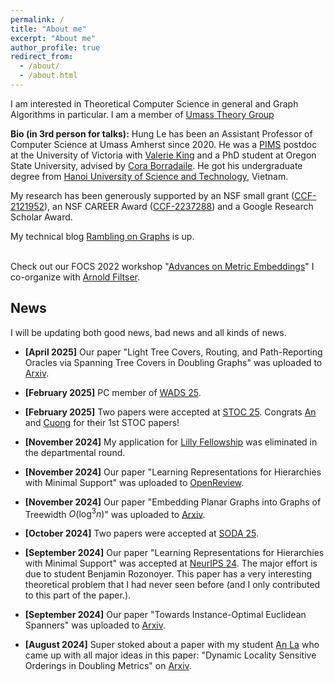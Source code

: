 ```yaml
---
permalink: /
title: "About me"
excerpt: "About me"
author_profile: true
redirect_from: 
  - /about/
  - /about.html
---
```


I am interested in Theoretical Computer Science in general and Graph Algorithms in particular. I am a member of  [Umass Theory Group](https://www.cics.umass.edu/research/area/theoretical-computer-science)

**Bio (in 3rd person for talks):** Hung Le has been an Assistant Professor of Computer Science at Umass Amherst since 2020. He was a <a href = "http://www.pims.math.ca/scientific/postdoctoral/postdoctoral-fellows#pdf-2018">PIMS</a> postdoc at the University of Victoria with <a href ="http://webhome.cs.uvic.ca/~val/">Valerie King</a> and a PhD student at Oregon State University, advised by <a href="http://blogs.oregonstate.edu/glencora/">Cora Borradaile</a>. He got his undergraduate degree from <a href="http://en.hust.edu.vn/home">Hanoi University of Science and Technology</a>, Vietnam. 

My research has been generously supported by an NSF small grant  ([CCF-2121952](https://www.nsf.gov/awardsearch/showAward?AWD_ID=2121952)), an NSF CAREER Award ([CCF-2237288](https://www.nsf.gov/awardsearch/showAward?AWD_ID=2237288)) and a Google Research Scholar Award.

My technical blog [Rambling on Graphs](https://minorfree.github.io) is up. <br>


<br> Check out our FOCS 2022 workshop "[Advances on Metric Embeddings](https://hackmd.io/@3S70qBUwTR6_CErLY2dm4A/SJfp46KGi)" I co-organize with [Arnold Filtser](https://arnold.filtser.com).

## News

I will be updating both good news, bad news and all kinds of news. 

 - **[April 2025]** Our paper "Light Tree Covers, Routing, and Path-Reporting Oracles via Spanning Tree Covers in Doubling Graphs" was uploaded to [Arxiv](https://arxiv.org/abs/2503.22669).

 - **[February 2025]** PC member of [WADS  25](https://cccg-wads-2025.eecs.yorku.ca/WADS%202025.html). 

 - **[February 2025]** Two papers were accepted at [STOC  25](https://acm-stoc.org/stoc2025/). Congrats [An](https://anla-cs.github.io) and [Cuong](https://thanvietcuong.github.io) for their 1st STOC papers! 
 
 - **[November 2024]** My application for [Lilly Fellowship](https://www.umass.edu/ctl/lilly-fellowship-teaching-excellence) was eliminated in the departmental round. 
 
 - **[November 2024]** Our paper "Learning Representations for Hierarchies with Minimal Support" was uploaded to [OpenReview](https://openreview.net/forum?id=HFS800reZK).

 - **[November 2024]** Our paper "Embedding Planar Graphs into Graphs of Treewidth $O(\log^3n)$" was uploaded to [Arxiv](https://arxiv.org/abs/2411.00216).
 
 - **[October 2024]** Two papers were accepted at [SODA 25](https://www.siam.org/conferences/cm/conference/soda25). 
 
- **[September 2024]** Our paper "Learning Representations for Hierarchies with Minimal Support" was accepted at [NeurIPS 24](https://nips.cc/virtual/2024/papers.html?filter=titles). The major effort is due to student Benjamin Rozonoyer. This paper has a very interesting theoretical problem that I had never seen before (and I only contributed to this part of the paper.).

 - **[September 2024]** Our paper "Towards Instance-Optimal Euclidean Spanners" was uploaded to [Arxiv](https://arxiv.org/abs/2409.08227).
 
 - **[August 2024]** Super stoked about a paper with my student [An La](https://anla-cs.github.io) who came up with all major ideas in this paper: "Dynamic Locality Sensitive Orderings in Doubling Metrics" on [Arxiv](https://arxiv.org/abs/2408.14617).
  


 


